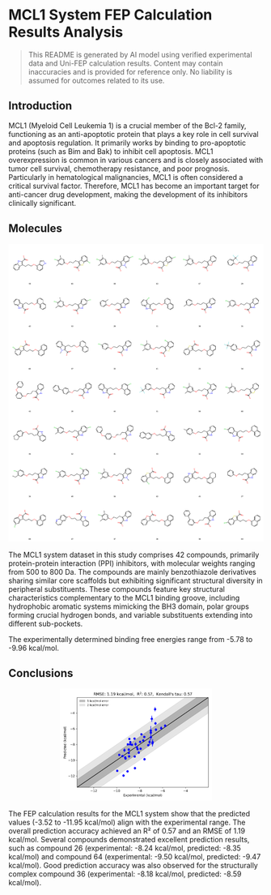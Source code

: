 # MCL1 System FEP Calculation Results Analysis

> This README is generated by AI model using verified experimental data and Uni-FEP calculation results. Content may contain inaccuracies and is provided for reference only. No liability is assumed for outcomes related to its use.

## Introduction

MCL1 (Myeloid Cell Leukemia 1) is a crucial member of the Bcl-2 family, functioning as an anti-apoptotic protein that plays a key role in cell survival and apoptosis regulation. It primarily works by binding to pro-apoptotic proteins (such as Bim and Bak) to inhibit cell apoptosis. MCL1 overexpression is common in various cancers and is closely associated with tumor cell survival, chemotherapy resistance, and poor prognosis. Particularly in hematological malignancies, MCL1 is often considered a critical survival factor. Therefore, MCL1 has become an important target for anti-cancer drug development, making the development of its inhibitors clinically significant.

## Molecules

![Molecular structures of representative compounds](mol_grid.png)

The MCL1 system dataset in this study comprises 42 compounds, primarily protein-protein interaction (PPI) inhibitors, with molecular weights ranging from 500 to 800 Da. The compounds are mainly benzothiazole derivatives sharing similar core scaffolds but exhibiting significant structural diversity in peripheral substituents. These compounds feature key structural characteristics complementary to the MCL1 binding groove, including hydrophobic aromatic systems mimicking the BH3 domain, polar groups forming crucial hydrogen bonds, and variable substituents extending into different sub-pockets.

The experimentally determined binding free energies range from -5.78 to -9.96 kcal/mol.

## Conclusions

<p align="center"><img src="result_dG.png" width="300"></p>

The FEP calculation results for the MCL1 system show that the predicted values (-3.52 to -11.95 kcal/mol) align with the experimental range. The overall prediction accuracy achieved an R² of 0.57 and an RMSE of 1.19 kcal/mol. Several compounds demonstrated excellent prediction results, such as compound 26 (experimental: -8.24 kcal/mol, predicted: -8.35 kcal/mol) and compound 64 (experimental: -9.50 kcal/mol, predicted: -9.47 kcal/mol). Good prediction accuracy was also observed for the structurally complex compound 36 (experimental: -8.18 kcal/mol, predicted: -8.59 kcal/mol). 